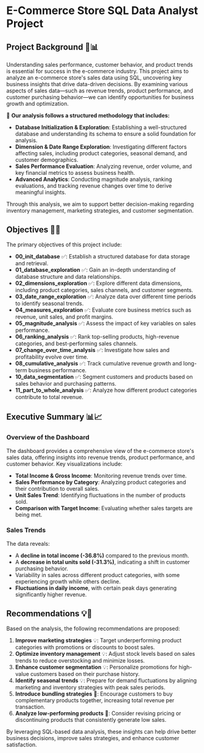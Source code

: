 # E-Commerce Store SQL Data Analyst Project

## Project Background 🎯📊
Understanding sales performance, customer behavior, and product trends is essential for success in the e-commerce industry. This project aims to analyze an e-commerce store's sales data using SQL, uncovering key business insights that drive data-driven decisions. By examining various aspects of sales data—such as revenue trends, product performance, and customer purchasing behavior—we can identify opportunities for business growth and optimization.  

📌 **Our analysis follows a structured methodology that includes:**  

- **Database Initialization & Exploration**: Establishing a well-structured database and understanding its schema to ensure a solid foundation for analysis.  
- **Dimension & Date Range Exploration**: Investigating different factors affecting sales, including product categories, seasonal demand, and customer demographics.  
- **Sales Performance Evaluation**: Analyzing revenue, order volume, and key financial metrics to assess business health.  
- **Advanced Analytics**: Conducting magnitude analysis, ranking evaluations, and tracking revenue changes over time to derive meaningful insights.  

Through this analysis, we aim to support better decision-making regarding inventory management, marketing strategies, and customer segmentation.

## Objectives 🎯✅
The primary objectives of this project include:

- **00_init_database** ✅: Establish a structured database for data storage and retrieval.
- **01_database_exploration** ✅: Gain an in-depth understanding of database structure and data relationships.
- **02_dimensions_exploration** ✅: Explore different data dimensions, including product categories, sales channels, and customer segments.
- **03_date_range_exploration** ✅: Analyze data over different time periods to identify seasonal trends.
- **04_measures_exploration** ✅: Evaluate core business metrics such as revenue, unit sales, and profit margins.
- **05_magnitude_analysis** ✅: Assess the impact of key variables on sales performance.
- **06_ranking_analysis** ✅: Rank top-selling products, high-revenue categories, and best-performing sales channels.
- **07_change_over_time_analysis** ✅: Investigate how sales and profitability evolve over time.
- **08_cumulative_analysis** ✅: Track cumulative revenue growth and long-term business performance.
- **10_data_segmentation** ✅: Segment customers and products based on sales behavior and purchasing patterns.
- **11_part_to_whole_analysis** ✅: Analyze how different product categories contribute to total revenue.

## Executive Summary 📊📈

### Overview of the Dashboard
The dashboard provides a comprehensive view of the e-commerce store's sales data, offering insights into revenue trends, product performance, and customer behavior. Key visualizations include:
- **Total Income & Gross Income**: Monitoring revenue trends over time.
- **Sales Performance by Category**: Analyzing product categories and their contribution to overall sales.
- **Unit Sales Trend**: Identifying fluctuations in the number of products sold.
- **Comparison with Target Income**: Evaluating whether sales targets are being met.

### Sales Trends
The data reveals:
- A **decline in total income (-36.8%)** compared to the previous month.
- A **decrease in total units sold (-31.3%)**, indicating a shift in customer purchasing behavior.
- Variability in sales across different product categories, with some experiencing growth while others decline.
- **Fluctuations in daily income**, with certain peak days generating significantly higher revenue.

## Recommendations 💡🚀
Based on the analysis, the following recommendations are proposed:
1. **Improve marketing strategies** 💡: Target underperforming product categories with promotions or discounts to boost sales.
2. **Optimize inventory management** 💡: Adjust stock levels based on sales trends to reduce overstocking and minimize losses.
3. **Enhance customer segmentation** 💡: Personalize promotions for high-value customers based on their purchase history.
4. **Identify seasonal trends** 💡: Prepare for demand fluctuations by aligning marketing and inventory strategies with peak sales periods.
5. **Introduce bundling strategies** 🚀: Encourage customers to buy complementary products together, increasing total revenue per transaction.
6. **Analyze low-performing products** 🚀: Consider revising pricing or discontinuing products that consistently generate low sales.

By leveraging SQL-based data analysis, these insights can help drive better business decisions, improve sales strategies, and enhance customer satisfaction.


